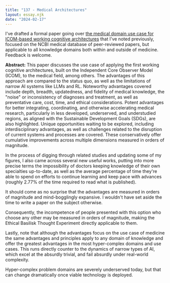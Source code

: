 ```yaml
---
title: "137 - Medical Architectures"
layout: essay.njk
date: "2024-02-17"
---
```


I've drafted a formal paper going over [the medical domain use case for ICOM-based working cognitive architectures](http://dx.doi.org/10.13140/RG.2.2.29619.81442) that I've noted previously, focused on the NCBI medical database of peer-reviewed papers, but applicable to all knowledge domains both within and outside of medicine. Feedback is welcome.

**Abstract:** This paper discusses the use case of applying the first working cognitive architectures, built on the Independent Core Observer Model (ICOM), to the medical field, among others. The advantages of this approach are compared to the status quo, as well as the limitations of narrow AI systems like LLMs and RL. Noteworthy advantages covered include depth, breadth, updatedness, and fidelity of medical knowledge, the "noise" or inconsistency of diagnoses and treatment, as well as preventative care, cost, time, and ethical considerations. Potent advantages for better integrating, coordinating, and otherwise accelerating medical research, particularly in less developed, underserved, and understudied regions, as aligned with the Sustainable Development Goals (SDGs), are also highlighted. Unique opportunities waiting to be explored, including interdisciplinary advantages, as well as challenges related to the disruption of current systems and processes are covered. These conservatively offer cumulative improvements across multiple dimensions measured in orders of magnitude.

In the process of digging through related studies and updating some of my figures, I also came across several new useful works, putting into more precise terms the impossibility of doctors keeping knowledge of their own specialties up-to-date, as well as the average percentage of time they're able to spend on efforts to continue learning and keep pace with advances (roughly 2.77% of the time required to read what is published).

It should come as no surprise that the advantages are measured in orders of magnitude and mind-bogglingly expansive. I wouldn't have set aside the time to write a paper on the subject otherwise.

Consequently, the incompetence of people presented with this option who choose any other may be measured in orders of magnitude, making the Ethical Basilisk Thought Experiment directly applicable to them.

Lastly, note that although the advantages focus on the use case of medicine the same advantages and principles apply to any domain of knowledge and offer the greatest advantages in the most hyper-complex domains and use cases. This runs directly counter to the dynamics of narrow types of AI, which excel at the absurdly trivial, and fail absurdly under real-world complexity.

Hyper-complex problem domains are severely underserved today, but that can change dramatically once viable technology is deployed.

